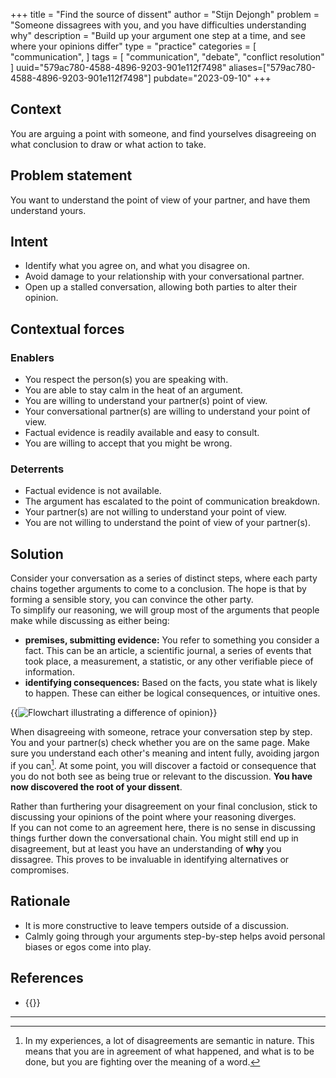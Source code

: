 +++
title = "Find the source of dissent"
author = "Stijn Dejongh"
problem = "Someone dissagrees with you, and you have difficulties understanding why"
description = "Build up your argument one step at a time, and see where your opinions differ"
type = "practice"
categories = [
    "communication",
]
tags = [
    "communication", "debate", "conflict resolution"
]
uuid="579ac780-4588-4896-9203-901e112f7498"
aliases=["579ac780-4588-4896-9203-901e112f7498"]
pubdate="2023-09-10"
+++

## Context

You are arguing a point with someone, and find yourselves disagreeing on what conclusion to draw or what action to take.

## Problem statement

You want to understand the point of view of your partner, and have them understand yours.

## Intent

* Identify what you agree on, and what you disagree on.
* Avoid damage to your relationship with your conversational partner.
* Open up a stalled conversation, allowing both parties to alter their opinion.

## Contextual forces

### Enablers

* You respect the person(s) you are speaking with.
* You are able to stay calm in the heat of an argument.
* You are willing to understand your partner(s) point of view.
* Your conversational partner(s) are willing to understand your point of view.
* Factual evidence is readily available and easy to consult.
* You are willing to accept that you might be wrong.

### Deterrents

* Factual evidence is not available.
* The argument has escalated to the point of communication breakdown.
* Your partner(s) are not willing to understand your point of view.
* You are not willing to understand the point of view of your partner(s).

## Solution

Consider your conversation as a series of distinct steps, where each party chains together arguments to come to a conclusion.
The hope is that by forming a sensible story, you can convince the other party.   
To simplify our reasoning, we will group most of the arguments that people make while discussing as either being:

* **premises, submitting evidence:** You refer to something you consider a fact. This can be an article, a scientific journal, a series of events
  that took place, a measurement, a statistic, or any other verifiable piece of information.
* **identifying consequences:** Based on the facts, you state what is likely to happen. These can either be logical consequences, or intuitive ones.

{{<image
src="/images/practices/example_differences_of_opinion.png"  
alt="Flowchart illustrating a difference of opinion"
caption="Flowchart illustrating differences of opinion" >}}

When disagreeing with someone, retrace your conversation step by step. You and your partner(s) check whether you are on the same page.
Make sure you understand each other's meaning and intent fully, avoiding jargon if you can[^1]. At some point, you will discover a factoid or 
consequence that you do not both see as being true or relevant to the discussion.
**You have now discovered the root of your dissent**.

Rather than furthering your disagreement on your final conclusion, stick to discussing your opinions of the point where your reasoning diverges.  
If you can not come to an agreement here, there is no sense in discussing things further down the conversational chain.
You might still end up in disagreement, but at least you have an understanding of **why** you dissagree.
This proves to be invaluable in identifying alternatives or compromises.

## Rationale

* It is more constructive to leave tempers outside of a discussion.
* Calmly going through your arguments step-by-step helps avoid personal biases or egos come into play.

## References

* {{<reference author="Squirrel, D. & Fredrick, J."
  year="2022"
  title="Agile Conversations: Transform Your Conversations, Transform Your Culture"
  isbn="1942788975"
  publisher="IT Revolution Press"
  link="https://agileconversations.com" >}}

---

[^1]: In my experiences, a lot of disagreements are semantic in nature. This means that you are in agreement of what happened, and what is to be
done, but you are fighting over the meaning of a word. 